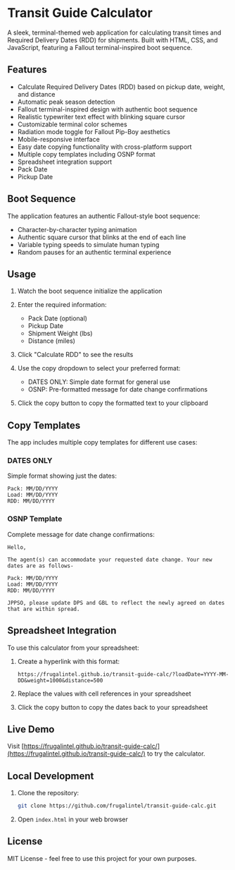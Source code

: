 # Transit Guide Calculator

A sleek, terminal-themed web application for calculating transit times and Required Delivery Dates (RDD) for shipments. Built with HTML, CSS, and JavaScript, featuring a Fallout terminal-inspired boot sequence.

## Features

- Calculate Required Delivery Dates (RDD) based on pickup date, weight, and distance
- Automatic peak season detection
- Fallout terminal-inspired design with authentic boot sequence
- Realistic typewriter text effect with blinking square cursor
- Customizable terminal color schemes
- Radiation mode toggle for Fallout Pip-Boy aesthetics
- Mobile-responsive interface
- Easy date copying functionality with cross-platform support
- Multiple copy templates including OSNP format
- Spreadsheet integration support
- Pack Date
- Pickup Date

## Boot Sequence

The application features an authentic Fallout-style boot sequence:
- Character-by-character typing animation
- Authentic square cursor that blinks at the end of each line
- Variable typing speeds to simulate human typing
- Random pauses for an authentic terminal experience

## Usage

1. Watch the boot sequence initialize the application
2. Enter the required information:
   - Pack Date (optional)
   - Pickup Date
   - Shipment Weight (lbs)
   - Distance (miles)

3. Click "Calculate RDD" to see the results

4. Use the copy dropdown to select your preferred format:
   - DATES ONLY: Simple date format for general use
   - OSNP: Pre-formatted message for date change confirmations

5. Click the copy button to copy the formatted text to your clipboard

## Copy Templates

The app includes multiple copy templates for different use cases:

### DATES ONLY
Simple format showing just the dates:
```
Pack: MM/DD/YYYY
Load: MM/DD/YYYY
RDD: MM/DD/YYYY
```

### OSNP Template
Complete message for date change confirmations:
```
Hello,

The agent(s) can accommodate your requested date change. Your new dates are as follows-
 
Pack: MM/DD/YYYY
Load: MM/DD/YYYY
RDD: MM/DD/YYYY
 
JPPSO, please update DPS and GBL to reflect the newly agreed on dates that are within spread.
```

## Spreadsheet Integration

To use this calculator from your spreadsheet:

1. Create a hyperlink with this format:
   ```
   https://frugalintel.github.io/transit-guide-calc/?loadDate=YYYY-MM-DD&weight=1000&distance=500
   ```

2. Replace the values with cell references in your spreadsheet

3. Click the copy button to copy the dates back to your spreadsheet

## Live Demo

Visit [https://frugalintel.github.io/transit-guide-calc/](https://frugalintel.github.io/transit-guide-calc/) to try the calculator.

## Local Development

1. Clone the repository:
   ```bash
   git clone https://github.com/frugalintel/transit-guide-calc.git
   ```

2. Open `index.html` in your web browser

## License

MIT License - feel free to use this project for your own purposes. 